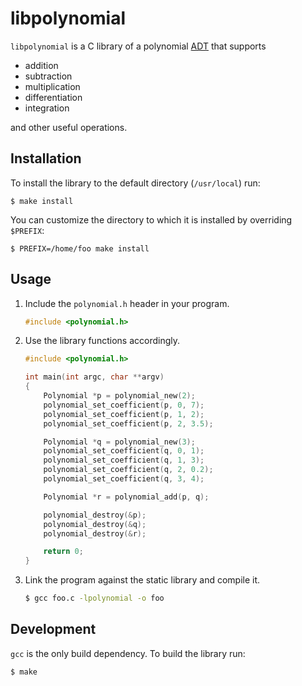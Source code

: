 # libpolynomial

`libpolynomial` is a C library of a polynomial [ADT](https://en.wikipedia.org/wiki/Abstract_data_type) that supports

- addition
- subtraction
- multiplication
- differentiation
- integration

and other useful operations.

## Installation

To install the library to the default directory (`/usr/local`) run:

```shell
$ make install
```

You can customize the directory to which it is installed by overriding `$PREFIX`:

```shell
$ PREFIX=/home/foo make install
```

## Usage

1. Include the `polynomial.h` header in your program.

    ```c
    #include <polynomial.h>
    ```

2. Use the library functions accordingly.

    ```c
    #include <polynomial.h>

    int main(int argc, char **argv)
    {
        Polynomial *p = polynomial_new(2);
        polynomial_set_coefficient(p, 0, 7);
        polynomial_set_coefficient(p, 1, 2);
        polynomial_set_coefficient(p, 2, 3.5);

        Polynomial *q = polynomial_new(3);
        polynomial_set_coefficient(q, 0, 1);
        polynomial_set_coefficient(q, 1, 3);
        polynomial_set_coefficient(q, 2, 0.2);
        polynomial_set_coefficient(q, 3, 4);

        Polynomial *r = polynomial_add(p, q);

        polynomial_destroy(&p);
        polynomial_destroy(&q);
        polynomial_destroy(&r);

        return 0;
    }
    ```

3. Link the program against the static library and compile it.

    ```bash
    $ gcc foo.c -lpolynomial -o foo
    ```

## Development

`gcc` is the only build dependency. To build the library run:

```bash
$ make
```
